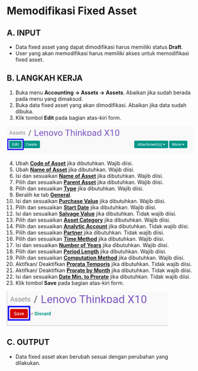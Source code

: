 # Memodifikasi Fixed Asset

## A. INPUT

* Data fixed asset yang dapat dimodifikasi harus memiliki status **Draft**.
* User yang akan memodifikasi harus memiliki akses untuk memodifikasi fixed asset.

## B. LANGKAH KERJA

1. Buka menu **Accounting -> Assets -> Assets**. Abaikan jika sudah berada pada menu yang dimaksud.
2. Buka data fixed asset yang akan dimodifikasi. Abaikan jika data sudah dibuka.
3. Klik tombol **Edit** pada bagian atas-kiri form.

![](../../img/fixed-asset/tombol-edit.png)

4. Ubah **[Code of Asset](./penjelasan.md#field-name)** jika dibutuhkan. Wajib diisi.
5. Ubah **[Name of Asset](./penjelasan.md#field-name)** jika dibutuhkan. Wajib diisi.
6. Isi dan sesuaikan **[Name of Asset](./penjelasan.md#field-name)** jika dibutuhkan. Wajib diisi.
7. Pilih dan sesuaikan **[Parent Asset](./penjelasan.md#field-parent-asset)** jika dibutuhkan. Wajib diisi.
8. Pilih dan sesuaikan **[Type](./penjelasan.md#field-type)** jika dibutuhkan. Wajib diisi.
9. Beralih ke tab **[General](./penjelasan.md#tab-general)**.
10. Isi dan sesuaikan **[Purchase Value](./penjelasan.md#field-purchase-value)** jika dibutuhkan. Wajib diisi.
11. Pilih dan sesuaikan **[Start Date](./penjelasan.md#field-start-date)** jika dibutuhkan. Wajib diisi.
12. Isi dan sesuaikan **[Salvage Value](./penjelasan.md#field-salvage-value)** jika dibutuhkan. Tidak wajib diisi.
13. Pilih dan sesuaikan **[Asset Category](./penjelasan.md#field-asset-category)** jika dibutuhkan. Wajib diisi.
14. Pilih dan sesuaikan **[Analytic Account](./penjelasan.md#field-analytic-account)** jika dibutuhkan. Tidak wajib diisi.
15. Pilih dan sesuaikan **[Partner](./penjelasan.md#field-partner)** jika dibutuhkan. Tidak wajib diisi.
16. Pilih dan sesuaikan **[Time Method](./penjelasan.md#field-time-method)** jika dibutuhkan. Wajib diisi.
17. Isi dan sesuaikan **[Number of Years](./penjelasan.md#no-of-years)** jika dibutuhkan. Wajib diisi.
18. Pilih dan sesuaikan **[Period Length](./penjelasan.md#field-period-length)** jika dibutuhkan. Wajib diisi.
19. Pilih dan sesuaikan **[Computation Method](./penjelasan.md#field-computation-method)** jika dibutuhkan. Wajib diisi.
20. Aktifkan/ Deaktifkan **[Prorata Temporis](./penjelasan.md#field-prorata-temporis)** jika dibutuhkan. Tidak wajib diisi.
21. Aktifkan/ Deaktifkan **[Prorate by Month](./penjelasan.md#field-prorate-by-month)** jika dibutuhkan. Tidak wajib diisi.
22. Isi dan sesuaikan **[Date Min. to Prorate](./penjelasan.md#field-date-min)** jika dibutuhkan. Tidak wajib diisi.
23. Klik tombol **Save** pada bagian atas-kiri form.

![](../../img/fixed-asset/tombol-save-modifikasi.png)


## C. OUTPUT

* Data fixed asset akan berubah sesuai dengan perubahan yang dilakukan.
